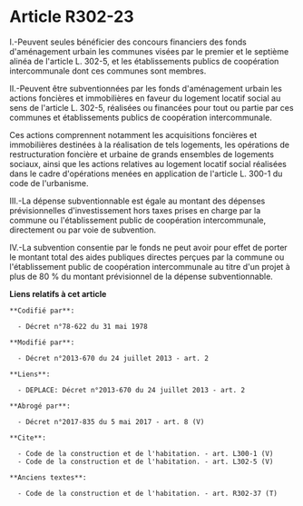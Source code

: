 # Article R302-23

I.-Peuvent seules bénéficier des concours financiers des fonds d'aménagement urbain les communes visées par le premier et le
septième alinéa de l'article L. 302-5, et les établissements publics de coopération intercommunale dont ces communes sont
membres. 

II.-Peuvent être subventionnées par les fonds d'aménagement urbain les actions foncières et immobilières en faveur du
logement locatif social au sens de l'article L. 302-5, réalisées ou financées pour tout ou partie par ces communes et
établissements publics de coopération intercommunale. 

Ces actions comprennent notamment les acquisitions foncières et immobilières destinées à la réalisation de tels logements,
les opérations de restructuration foncière et urbaine de grands ensembles de logements sociaux, ainsi que les actions
relatives au logement locatif social réalisées dans le cadre d'opérations menées en application de l'article L. 300-1 du code
de l'urbanisme. 

III.-La dépense subventionnable est égale au montant des dépenses prévisionnelles d'investissement hors taxes prises en
charge par la commune ou l'établissement public de coopération intercommunale, directement ou par voie de subvention. 

IV.-La subvention consentie par le fonds ne peut avoir pour effet de porter le montant total des aides publiques directes
perçues par la commune ou l'établissement public de coopération intercommunale au titre d'un projet à plus de 80 % du montant
prévisionnel de la dépense subventionnable.

**Liens relatifs à cet article**

	**Codifié par**:

	  - Décret n°78-622 du 31 mai 1978

	**Modifié par**:

	  - Décret n°2013-670 du 24 juillet 2013 - art. 2

	**Liens**:

	  - DEPLACE: Décret n°2013-670 du 24 juillet 2013 - art. 2

	**Abrogé par**:

	  - Décret n°2017-835 du 5 mai 2017 - art. 8 (V)

	**Cite**:

	  - Code de la construction et de l'habitation. - art. L300-1 (V)
	  - Code de la construction et de l'habitation. - art. L302-5 (V)

	**Anciens textes**:

	  - Code de la construction et de l'habitation. - art. R302-37 (T)
